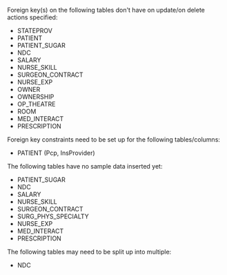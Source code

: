 Foreign key(s) on the following tables don't have on update/on delete actions specified:
* STATEPROV
* PATIENT
* PATIENT_SUGAR
* NDC
* SALARY
* NURSE_SKILL
* SURGEON_CONTRACT
* NURSE_EXP
* OWNER
* OWNERSHIP
* OP_THEATRE
* ROOM
* MED_INTERACT
* PRESCRIPTION

Foreign key constraints need to be set up for the following tables/columns:
* PATIENT (Pcp, InsProvider)

The following tables have no sample data inserted yet:
* PATIENT_SUGAR
* NDC
* SALARY
* NURSE_SKILL
* SURGEON_CONTRACT
* SURG_PHYS_SPECIALTY
* NURSE_EXP
* MED_INTERACT
* PRESCRIPTION

The following tables may need to be split up into multiple:
* NDC